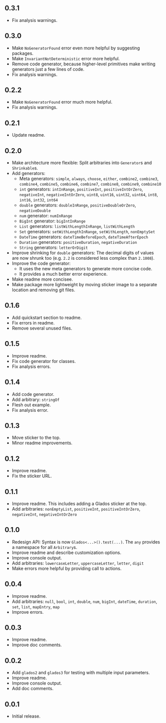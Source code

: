 ## 0.3.1

- Fix analysis warnings.

## 0.3.0

- Make `NoGeneratorFound` error even more helpful by suggesting packages.
- Make `InvariantNotDeterministic` error more helpful.
- Remove code generator, because higher-level primitives make writing generators just a few lines of code.
- Fix analysis warnings.

## 0.2.2

- Make `NoGeneratorFound` error much more helpful.
- Fix analysis warnings.

## 0.2.1

- Update readme.

## 0.2.0

- Make architecture more flexible: Split arbitraries into `Generator`s and `Shrinkable`s.
- Add generators:
  - Meta generators: `simple`, `always`, `choose`, `either`, `combine2`, `combine3`, `combine4`, `combine5`, `combine6`, `combine7`, `combine8`, `combine9`, `combine10`
  - `int` generators: `intInRange`, `positiveInt`, `positiveIntOrZero`, `negativeInt`, `negativeIntOrZero`, `uint8`, `uint16`, `uint32`, `uint64`, `int8`, `int16`, `int32`, `int64`
  - `double` generators: `doubleInRange`, `positiveDoubleOrZero`, `negativeDouble`
  - `num` generator: `numInRange`
  - `BigInt` generator: `bigIntInRange`
  - `List` generators: `listWithLengthInRange`, `listWithLength`
  - `Set` generators: `setWithLengthInRange`, `setWithLength`, `nonEmptySet`
  - `DateTime` generators: `dateTimeBeforeEpoch`, `dateTimeAfterEpoch`
  - `Duration` generators: `positiveDuration`, `negativeDuration`
  - `String` generators: `letterOrDigit`
- Improve shrinking for `double` generators: The decimal digits of values are now shrunk too (e.g. `2.2` is considered less complex than `2.1008`). 
- Improve the code generator:
  - It uses the new meta generators to generate more concise code.
  - It provides a much better error experience.
- Make readme more concisee.
- Make package more lightweight by moving sticker image to a separate location and removing git files.

## 0.1.6

- Add quickstart section to readme.
- Fix errors in readme.
- Remove several unused files.

## 0.1.5

- Improve readme.
- Fix code generator for classes.
- Fix analysis errors.

## 0.1.4

- Add code generator.
- Add arbitrary: `stringOf`
- Flesh out example.
- Fix analysis error.

## 0.1.3

- Move sticker to the top.
- Minor readme improvements.

## 0.1.2

- Improve readme.
- Fix the sticker URL.

## 0.1.1

- Improve readme. This includes adding a Glados sticker at the top.
- Add arbitraries: `nonEmptyList`, `positiveInt`, `positiveIntOrZero`, `negativeInt`, `negativeIntOrZero`

## 0.1.0

- Redesign API: Syntax is now `Glados<...>().test(...)`. The `any` provides a namespace for all `Arbitrary`s.
- Improve readme and describe customization options.
- Improve console output.
- Add arbitraries: `lowercaseLetter`, `uppercaseLetter`, `letter`, `digit`
- Make errors more helpful by providing call to actions.

## 0.0.4

- Improve readme.
- Add arbitraries: `null`, `bool`, `int`, `double`, `num`, `bigInt`, `dateTime`, `duration`, `set`, `list`, `mapEntry`, `map`
- Improve errors.

## 0.0.3

- Improve readme.
- Improve doc comments.

## 0.0.2

- Add `glados2` and `glados3` for testing with multiple input parameters.
- Improve readme.
- Improve console output.
- Add doc comments.

## 0.0.1

- Initial release.
